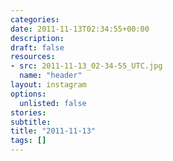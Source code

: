 ```yaml
---
categories:
date: 2011-11-13T02:34:55+00:00
description:
draft: false
resources:
- src: 2011-11-13_02-34-55_UTC.jpg
  name: "header"
layout: instagram
options:
  unlisted: false
stories:
subtitle:
title: "2011-11-13"
tags: []
---
```


 
